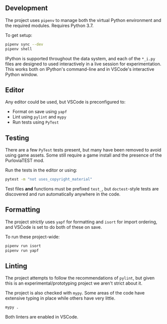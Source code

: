 ## Development

The project uses `pipenv` to manage both the virtual Python environment and the required modules. Requires Python 3.7.

To get setup:
```sh
pipenv sync --dev
pipenv shell
```

IPython is supported throughout the data system, and each of the `*_i.py` files are designed to used interactively in a live session for experimentation. This works both on IPython's command-line and in VSCode's interactive Python window.

## Editor

Any editor could be used, but VSCode is preconfigured to:
* Format on save using `yapf`
* Lint using `pylint` and `mypy`
* Run tests using `PyTest`

## Testing

There are a few `PyTest` tests present, but many have been removed to avoid using game assets. Some still require a game install and the presence of the PurloviaTEST mod.

Run the tests in the editor or using:
```sh
pytest -m "not uses_copyright_material"
```

Test files **and** functions must be prefixed `test_`, but `doctest`-style tests are discovered and run automatically anywhere in the code.

## Formatting

The project *strictly* uses `yapf` for formatting and `isort` for import ordering, and VSCode is set to do both of these on save.

To run these project-wide:
```sh
pipenv run isort
pipenv run yapf
```

## Linting

The project attempts to follow the recommendations of `pylint`, but given this is an experimental/prototyping project we aren't strict about it.

The project is also checked with `mypy`. Some areas of the code have extensive typing in place while others have very little.

```sh
mypy .
```

Both linters are enabled in VSCode.
